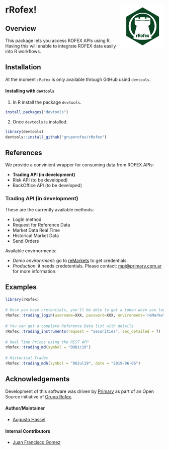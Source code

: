 
<!-- README.md is generated from README.Rmd. Please edit that file -->

# rRofex\! <img src='man/figures/r-rofex.png' align="right" height="139"/>

## Overview

This package lets you access ROFEX APIs using R. Having this will enable
to integrate ROFEX data easily into R workflows.

## Installation

At the moment `rRofex` is only available through GitHub usind
`devtools`.

#### Installing with `devtools`

1.  In R install the package `devtools`.

<!-- end list -->

``` r
install.packages("devtools")
```

2.  Once `devtools` is installed.

<!-- end list -->

``` r
library(devtools)
devtools::install_github("gruporofex/rRofex")
```

## References

We provide a convinient wrapper for consuming data from ROFEX APIs:

  - **Trading API (in development)**
  - Risk API (to be developed)
  - BackOffice API (to be developed)

### Trading API (in development)

These are the currently available methods:

  - LogIn method
  - Request for Reference Data
  - Market Data Real Time
  - Historical Market Data
  - Send Orders

Available envirnorments:

  - *Demo environrment*: go to
    [reMarkets](https://remarkets.primary.ventures/) to get credentials.
  - *Production*: it needs credetentials. Please contact:
    <mpi@primary.com.ar> for more information.

## Examples

``` r
library(rRofex)

# Once you have cretencials, you'll be able to get a token when you login
rRofex::trading_login(username=XXX, password=XXX, environment='reMarkets')

# You can get a complete Reference Data list with details
rRofex::trading_instruments(request = "securities", sec_detailed = T)

# Real Time Prices using the REST APP
rRofex::trading_md(symbol = "DODic19")

# Historical Trades
rRofex::trading_mdh(symbol = "DOJul19", date = "2019-06-06")
```

## Acknowledgements

Development of this software was driven by
[Primary](https://www.primary.com.ar/) as part of an Open Source
initiative of [Grupo Rofex](https://www.rofex.com.ar/).

#### Author/Maintainer

  - [Augusto Hassel](https://github.com/augustohassel)

#### Internal Contributors

  - [Juan Francisco Gomez](https://github.com/jfgomezok)
